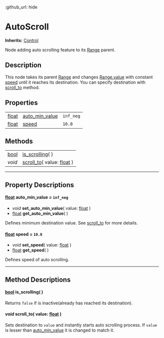 :github_url: hide

<!---
.. DO NOT EDIT THIS FILE!!!
.. Generated automatically from Godot engine sources.
.. Generator: https://github.com/godotengine/godot/tree/master/doc/tools/make_rst.py.
.. XML source: https://github.com/godotengine/godot/tree/master/Godot-CCP/doc_classes/AutoScroll.xml.

.. _class_AutoScroll:

-->
<a name="TOP"></a>

# AutoScroll

**Inherits:** [Control](https://docs.godotengine.org/en/stable/classes/class_control.html)

Node adding auto scrolling feature to its [Range](https://docs.godotengine.org/en/stable/classes/class_range.html) parent.

<a name="Description"></a>

## Description

This node takes its parent [Range](https://docs.godotengine.org/en/stable/classes/class_range.html) and changes [Range.value](https://docs.godotengine.org/en/stable/classes/class_range.html#class_range_member_value) with constant [speed](./autoscroll.md#property_speed) until it reaches its destination. You can specify destination with [scroll_to](./autoscroll.md#method_scroll_to) method.

<a name="Properties"></a>

## Properties

|                                                                          |                                            |             |
|--------------------------------------------------------------------------|--------------------------------------------|-------------|
| [float](https://docs.godotengine.org/en/stable/classes/class_float.html) | [auto_min_value](#property_auto_min_value) | ``inf_neg`` |
| [float](https://docs.godotengine.org/en/stable/classes/class_float.html) | [speed](#property_speed)                   | ``10.0``    |

<a name="Methods"></a>

## Methods

|                                                                        |                                                                                                                   |
|------------------------------------------------------------------------|-------------------------------------------------------------------------------------------------------------------|
| [bool](https://docs.godotengine.org/en/stable/classes/class_bool.html) | [is_scrolling](method_is_scrolling)( )                                                                            |
| *void*                                                                 | [scroll_to](method_scroll_to)( value\: [float](https://docs.godotengine.org/en/stable/classes/class_float.html) ) |

---

<a name="PropertyDescriptions"></a>

## Property Descriptions

<a name="[float](https://docs.godotengine.org/en/stable/classes/class_float.html) **auto_min_value** = ``inf_neg``"></a>

#### [float](https://docs.godotengine.org/en/stable/classes/class_float.html) **auto_min_value** = ``inf_neg``

- *void* **set_auto_min_value**( value\: [float](https://docs.godotengine.org/en/stable/classes/class_float.html) )
- [float](https://docs.godotengine.org/en/stable/classes/class_float.html) **get_auto_min_value**( )

Defines minimum destination value. See [scroll_to](./autoscroll.md#method_scroll_to) for more details.

<a name="[float](https://docs.godotengine.org/en/stable/classes/class_float.html) **speed** = ``10.0``"></a>

#### [float](https://docs.godotengine.org/en/stable/classes/class_float.html) **speed** = ``10.0``

- *void* **set_speed**( value\: [float](https://docs.godotengine.org/en/stable/classes/class_float.html) )
- [float](https://docs.godotengine.org/en/stable/classes/class_float.html) **get_speed**( )

Defines speed of auto scrolling.

---

<a name="MethodDescriptions"></a>

## Method Descriptions

<a name="method_is_scrolling"></a>

#### [bool](https://docs.godotengine.org/en/stable/classes/class_bool.html) **is_scrolling**( )

Returns ``false`` if is inactive(already has reached its destination).

<a name="method_scroll_to"></a>

#### *void* **scroll_to**( value\: [float](https://docs.godotengine.org/en/stable/classes/class_float.html) )

Sets destination to ``value`` and instantly starts auto scrolling process. If ``value`` is lesser than [auto_min_value](./autoscroll.md#property_auto_min_value) it is changed to match it.

